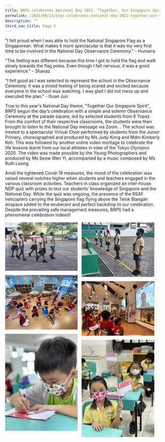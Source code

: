 ```yaml
---
title: BRPS celebrates National Day 2021, “Together, Our Singapore Spirit”
permalink: /2021/08/23/brps-celebrates-national-day-2021-together-our-singapore-spirit/
description: ""
third_nav_title: Page 4
---
```

<p>"I felt proud when I was able to hold the National Singapore Flag as a Singaporean. What makes it more spectacular is that it was my very first time to be involved in the National Day Observance Ceremony." - Humaira</p>
<p>"The feeling was different because this time I got to hold the flag and walk slowly towards the flag poles. Even though I felt nervous, it was a good experience." - Shanaz</p>
<p>"I felt good as I was selected to represent the school in the Observance Ceremony. It was a mixed feeling of being scared and excited because everyone in the school was watching. I was glad I did not mess up and executed the plan." - Guan Jun</p>
<p>True to this year's National Day theme, &ldquo;Together Our Singapore Spirit&rdquo;, BRPS begun the day&rsquo;s celebration with a simple and solemn Observance Ceremony at the parade square, led by selected students from 6 Topaz. From the comfort of their respective classrooms, the students were then brought to listen to the National Day message via Zoom. . The school was treated to a spectacular Virtual Choir performed by students from the Junior Primary, choreographed and produced by Ms Judy Kong and Mdm Kimberly Koh. This was followed by another online video montage to celebrate the life lessons learnt from our local athletes in view of the Tokyo Olympics 2020. The video was made possible by the Young Photographers and produced by Ms Seow Wen Yi, accompanied by a music composed by Ms Ruth Leong.</p>
<p>Amid the tightened Covid-19 measures, the mood of the celebration was raised several notches higher when students and teachers engaged in the various classroom activities. Teachers in class organized an inter-house NDP quiz with prizes to test our students&rsquo; knowledge of Singapore and the National Day. While the quiz was ongoing, the presence of the RSAF helicopters carrying the Singapore flag flying above the Telok Blangah airspace added to the exuberant and perfect backdrop to our celebration.&nbsp; Despite the prevailing safe management measures, BRPS had a phenomenal celebration indeed!</p>
<img src="/images/national.png">